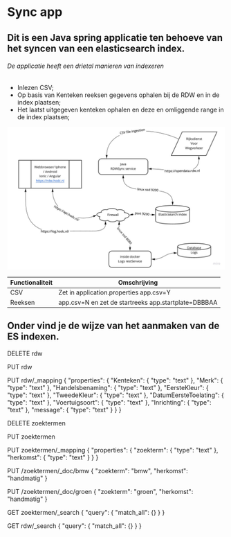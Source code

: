 # Sync app
## Dit is een Java spring applicatie ten behoeve van het syncen van een elasticsearch index.
###### De applicatie heeft een drietal manieren van indexeren

* Inlezen CSV;
* Op basis van Kenteken reeksen gegevens ophalen bij de RDW en in de index plaatsen;
* Het laatst uitgegeven kenteken ophalen en deze en omliggende range in de index plaatsen;

![alt text](scheme.jpg "Title")


Functionaliteit | Omschrijving
------------ | -------------
CSV | Zet in application.properties app.csv=Y 
Reeksen | app.csv=N en zet de startreeks app.startplate=DBBBAA

## Onder vind je de wijze van het aanmaken van de ES indexen.

DELETE rdw

PUT rdw

PUT rdw/_mapping 
{
"properties": {
        "Kenteken": { "type": "text" },
        "Merk": { "type": "text" },
        "Handelsbenaming": { "type": "text" },
        "EersteKleur": { "type": "text" },
        "TweedeKleur": { "type": "text" },
        "DatumEersteToelating": { "type": "text" },
        "Voertuigsoort": { "type": "text" },
        "Inrichting": { "type": "text" },
        "message": { "type": "text" }
      }
}

DELETE zoektermen

PUT zoektermen

PUT zoektermen/_mapping 
{
"properties": {
        "zoekterm": { "type": "text" },
        "herkomst": { "type": "text" }
      }
}


PUT /zoektermen/_doc/bmw
{
  "zoekterm": "bmw",
  "herkomst": "handmatig"
}

PUT /zoektermen/_doc/groen
{
  "zoekterm": "groen",
  "herkomst": "handmatig"
}

GET zoektermen/_search
{
    "query": {
        "match_all": {}
    }
}

GET rdw/_search
{
    "query": {
        "match_all": {}
    }
}





